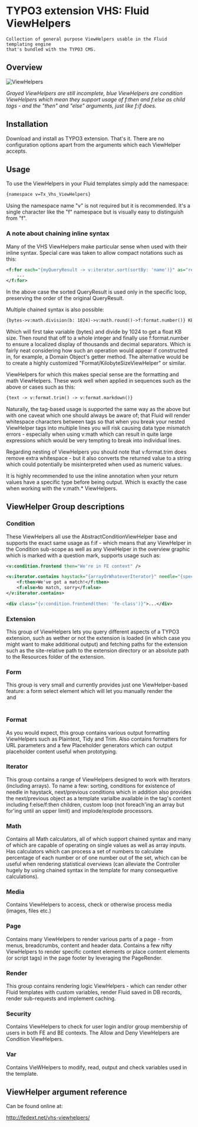 TYPO3 extension VHS: Fluid ViewHelpers
======================================

	Collection of general purpose ViewHelpers usable in the Fluid templating engine
	that's bundled with the TYPO3 CMS.

## Overview

![ViewHelpers](http://twitpic.com/show/full/bc3v08.png)

*Grayed ViewHelpers are still incomplete, blue ViewHelpers are condition ViewHelpers which
mean they support usage of f:then and f:else as child tags - and the "then" and "else"
arguments, just like f:if does.*

## Installation

Download and install as TYPO3 extension. That's it. There are no configuration options
apart from the arguments which each ViewHelper accepts.

## Usage

To use the ViewHelpers in your Fluid templates simply add the namespace:

```xml
{namespace v=Tx_Vhs_ViewHelpers}
```

Using the namespace name "v" is not required but it is recommended. It's a single character
like the "f" namespace but is visually easy to distinguish from "f".

### A note about chaining inline syntax

Many of the VHS ViewHelpers make particular sense when used with their inline syntax.
Special care was taken to allow compact notations such as this:

```xml
<f:for each="{myQueryResult -> v:iterator.sort(sortBy: 'name')}" as="record">
	...
</f:for>
```

In the above case the sorted QueryResult is used only in the specific loop, preserving
the order of the original QueryResult.

Multiple chained syntax is also possible:

```xml
{bytes->v:math.division(b: 1024)->v:math.round()->f:format.number()} KB
```

Which will first take variable {bytes} and divide by 1024 to get a float KB size. Then round
that off to a whole integer and finally use f:format.number to ensure a localized display of
thousands and decimal separators. Which is fairly neat considering how such an operation would
appear if constructed in, for example, a Domain Object's getter method. The alternative would
be to create a highly customized "Format/KilobyteSizeViewHelper" or similar.

ViewHelpers for which this makes special sense are the formatting and math ViewHelpers. These
work well when applied in sequences such as the above or cases such as this:

```xml
{text -> v:format.trim() -> v:format.markdown()}
```

Naturally, the tag-based usage is supported the same way as the above but with one caveat
which one should always be aware of; that Fluid will render whitespace characters between
tags so that when you break your nested ViewHelper tags into multiple lines you will risk
causing data type mismatch errors - especially when using v:math which can result in
quite large expressions which would be very tempting to break into individual lines.

Regarding nesting of ViewHelpers you should note that v:format.trim does remove extra
whitespace - but it also converts the returned value to a string which could potentially be
misinterpreted when used as numeric values.

It is highly recommended to use the inline annotation when your return values have a specific
type before being output. Which is exactly the case when working with the v:math.* ViewHelpers.

## ViewHelper Group descriptions

### Condition

These ViewHelpers all use the AbstractConditionViewHelper base and supports the exact same usage
as f:if - which means that any ViewHelper in the Condition sub-scope as well as any ViewHelper
in the overview graphic which is marked with a question mark, supports usage such as:

```xml
<v:condition.frontend then="We're in FE context" />

<v:iterator.contains haystack="{arrayOrWhateverIterator}" needle="{specificObject}">
    <f:then>We've got a match!</f:then>
    <f:else>No match, sorry</f:else>
</v:iterator.contains>

<div class="{v:condition.frontend(then: 'fe-class')}">...</div>
```

### Extension

This group of ViewHelpers lets you query different aspects of a TYPO3 extension, such as wether
or not the extension is loaded (in which case you might want to make additional output) and
fetching paths for the extension such as the site-relative path to the extension directory or
an absolute path to the Resources folder of the extension.

### Form

This group is very small and currently provides just one ViewHelper-based feature: a form
select element which will let you manually render the <option> and <optgroup> tags and still
generate a valid form token to satisfy TYPO3 security.

### Format

As you would expect, this group contains various output formatting ViewHelpers such as Plaintext,
Tidy and Trim. Also contains formatters for URL parameters and a few Placeholder generators
which can output placeholder content useful when prototyping.

### Iterator

This group contains a range of ViewHelpers designed to work with Iterators (including arrays).
To name a few: sorting, conditions for existence of needle in haystack, next/previous conditions
which in addition also provides the next/previous object as a template varialbe available in the
tag's content including f:else/f:then children, custom loop (not foreach'ing an array but for'ing
until an upper limit) and implode/explode processors.

### Math

Contains all Math calculators, all of which support chained syntax and many of which are capable
of operating on single values as well as array inputs. Has calculators which can process a set
of numbers to calculate percentage of each number or of one number out of the set, which can be
useful when rendering statistical overviews (can alleviate the Controller hugely by using
chained syntax in the template for many consequetive calculations).

### Media

Contains ViewHelpers to access, check or otherwise process media (images, files etc.)

### Page

Contains many ViewHelpers to render various parts of a page - from menus, breadcrumbs, content
and header data. Contains a few nifty ViewHelpers to render specific content elements or place
content elements (or script tags) in the page footer by leveraging the PageRender.

### Render

This group contains rendering logic ViewHelpers - which can render other Fluid templates with
custom variables, render Fluid saved in DB records, render sub-requests and implement caching.

### Security

Contains ViewHelpers to check for user login and/or group membership of users in both FE and BE
contexts. The Allow and Deny ViewHelpers are Condition ViewHelpers.

### Var

Contains VieWHelpers to modify, read, output and check variables used in the template.


## ViewHelper argument reference

Can be found online at:

http://fedext.net/vhs-viewhelpers/
